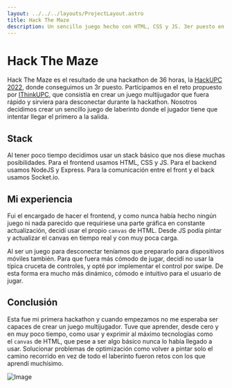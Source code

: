 ```yaml
---
layout: ../../../layouts/ProjectLayout.astro
title: Hack The Maze
description: Un sencillo juego hecho con HTML, CSS y JS. 3er puesto en el reto de IThinkUPC en la HackUPC 2022.
---
```


# Hack The Maze

Hack The Maze es el resultado de una hackathon de 36 horas, la [HackUPC 2022](https://hackupc.com/), donde conseguimos un 3r puesto.
Participamos en el reto propuesto por [IThinkUPC](https://ithinkupc.com/), que consistía en crear un juego multijugador que fuera rápido y sirviera para desconectar durante la hackathon.
Nosotros decidimos crear un sencillo juego de laberinto donde el jugador tiene que intentar llegar el primero a la salida.

## Stack

<!-- TODO: Ficar en plan llista -->

Al tener poco tiempo decidimos usar un stack básico que nos diese muchas posibilidades.
Para el frontend usamos HTML, CSS y JS.
Para el backend usamos NodeJS y Express.
Para la comunicación entre el front y el back usamos Socket.io.

## Mi experiencia

Fui el encargado de hacer el frontend, y como nunca había hecho ningún juego ni nada parecido que requiriese una parte gráfica en constante actualización, decidí usar el propio `canvas` de HTML.
Desde JS podía pintar y actualizar el canvas en tiempo real y con muy poca carga.

Al ser un juego para desconectar teníamos que prepararlo para dispositivos móviles también.
Para que fuera más cómodo de jugar, decidí no usar la típica cruceta de controles, y opté por implementar el control por swipe.
De esta forma era mucho más dinámico, cómodo e intuitivo para el usuario de jugar.

## Conclusión

Esta fue mi primera hackathon y cuando empezamos no me esperaba ser capaces de crear un juego multijugador.
Tuve que aprender, desde cero y en muy poco tiempo, como usar y exprimir al máximo tecnologías como el `canvas` de HTML, que pese a ser algo básico nunca lo había llegado a usar.
Solucionar problemas de optimización como volver a pintar solo el camino recorrido en vez de todo el laberinto fueron retos con los que aprendí muchísimo.

![Image](/projects/hackthemaze/hackthemaze.webp)

<!-- https://devpost.com/software/hack-the-maze -->
<!-- https://www.youtube.com/watch?v=RnH7fyA147I -->
